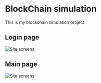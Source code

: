 # BlockChain simulation
This is my blockchain simulation project

## Login page
![Site screens](https://lh3.googleusercontent.com/drive-viewer/AEYmBYTm2xx4-eKCK2tScISOlGgp7a4f1-VkJWKMtO6rZRQpzl0vVoCdHXEByf-B6zE4Ps0Q2pENE-Tnf_dy45856SPHLcsC=s1600)

## Main page
![Site screens](https://lh3.googleusercontent.com/drive-viewer/AEYmBYToiwYcz_vcAJToom_YgKR89P5lIA6OYAax4PXxv42yn8zHm4rQYHqXrwBJ0-ZQHiI8AHjGV_RbtPukD1WKUZQ38gEhdA=s1600)

